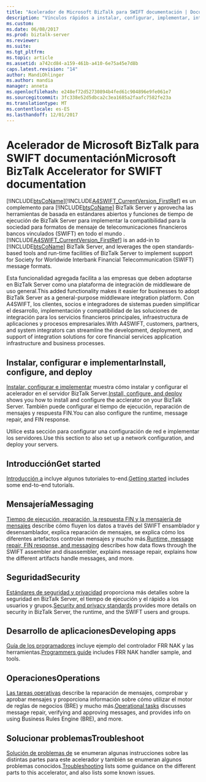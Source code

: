 ```yaml
---
title: "Acelerador de Microsoft BizTalk para SWIFT documentación | Documentos de Microsoft"
description: "Vínculos rápidos a instalar, configurar, implementar, introducción, proteger, desarrollar y solución de problemas del Acelerador de SWIFT de BizTalk Server"
ms.custom: 
ms.date: 06/08/2017
ms.prod: biztalk-server
ms.reviewer: 
ms.suite: 
ms.tgt_pltfrm: 
ms.topic: article
ms.assetid: a742cd84-a159-461b-a410-6e75a45e7d8b
caps.latest.revision: "14"
author: MandiOhlinger
ms.author: mandia
manager: anneta
ms.openlocfilehash: e248ef72d52730894b4fed61c904896e9fe061e7
ms.sourcegitcommit: 3fc338e52d5dbca2c3ea1685a2faafc7582fe23a
ms.translationtype: MT
ms.contentlocale: es-ES
ms.lasthandoff: 12/01/2017
---
```

# <a name="microsoft-biztalk-accelerator-for-swift-documentation"></a><span data-ttu-id="55c9c-103">Acelerador de Microsoft BizTalk para SWIFT documentación</span><span class="sxs-lookup"><span data-stu-id="55c9c-103">Microsoft BizTalk Accelerator for SWIFT documentation</span></span>
[!INCLUDE[btsCoName](../../includes/btsconame-md.md)]<span data-ttu-id="55c9c-104">[!INCLUDE[A4SWIFT_CurrentVersion_FirstRef](../../includes/a4swift-currentversion-firstref-md.md)] es un complemento para [!INCLUDE[btsCoName](../../includes/btsconame-md.md)] BizTalk Server y aprovecha las herramientas de basada en estándares abiertos y funciones de tiempo de ejecución de BizTalk Server para implementar la compatibilidad para la sociedad para formatos de mensaje de telecomunicaciones financieros bancos vinculados (SWIFT) en todo el mundo .</span><span class="sxs-lookup"><span data-stu-id="55c9c-104"> [!INCLUDE[A4SWIFT_CurrentVersion_FirstRef](../../includes/a4swift-currentversion-firstref-md.md)] is an add-in to [!INCLUDE[btsCoName](../../includes/btsconame-md.md)] BizTalk Server, and leverages the open standards-based tools and run-time facilities of BizTalk Server to implement support for Society for Worldwide Interbank Financial Telecommunication (SWIFT) message formats.</span></span>  
  
 <span data-ttu-id="55c9c-105">Esta funcionalidad agregada facilita a las empresas que deben adoptarse en BizTalk Server como una plataforma de integración de middleware de uso general.</span><span class="sxs-lookup"><span data-stu-id="55c9c-105">This added functionality makes it easier for businesses to adopt BizTalk Server as a general-purpose middleware integration platform.</span></span> <span data-ttu-id="55c9c-106">Con A4SWIFT, los clientes, socios e integradores de sistemas pueden simplificar el desarrollo, implementación y compatibilidad de las soluciones de integración para los servicios financieros principales, infraestructura de aplicaciones y procesos empresariales.</span><span class="sxs-lookup"><span data-stu-id="55c9c-106">With A4SWIFT, customers, partners, and system integrators can streamline the development, deployment, and support of integration solutions for core financial services application infrastructure and business processes.</span></span>  

## <a name="install-configure-and-deploy"></a><span data-ttu-id="55c9c-107">Instalar, configurar e implementar</span><span class="sxs-lookup"><span data-stu-id="55c9c-107">Install, configure, and deploy</span></span>
<span data-ttu-id="55c9c-108">[Instalar, configurar e implementar](../../adapters-and-accelerators/accelerator-swift/install-configure-and-deploy-the-biztalk-accelerator-for-swift.md) muestra cómo instalar y configurar el acelerador en el servidor BizTalk Server.</span><span class="sxs-lookup"><span data-stu-id="55c9c-108">[Install, configure, and deploy](../../adapters-and-accelerators/accelerator-swift/install-configure-and-deploy-the-biztalk-accelerator-for-swift.md) shows you how to install and configure the acclerator on your BizTalk Server.</span></span> <span data-ttu-id="55c9c-109">También puede configurar el tiempo de ejecución, reparación de mensajes y respuesta FIN.</span><span class="sxs-lookup"><span data-stu-id="55c9c-109">You can also configure the runtime, message repair, and FIN response.</span></span> 

<span data-ttu-id="55c9c-110">Utilice esta sección para configurar una configuración de red e implementar los servidores.</span><span class="sxs-lookup"><span data-stu-id="55c9c-110">Use this section to also set up a network configuration, and deploy your servers.</span></span> 

## <a name="get-started"></a><span data-ttu-id="55c9c-111">Introducción</span><span class="sxs-lookup"><span data-stu-id="55c9c-111">Get started</span></span>
<span data-ttu-id="55c9c-112">[Introducción a](../../adapters-and-accelerators/accelerator-swift/getting-started-with-biztalk-accelerator-for-swift.md) incluye algunos tutoriales to-end.</span><span class="sxs-lookup"><span data-stu-id="55c9c-112">[Getting started](../../adapters-and-accelerators/accelerator-swift/getting-started-with-biztalk-accelerator-for-swift.md) includes some end-to-end tutorials.</span></span>  

## <a name="messaging"></a><span data-ttu-id="55c9c-113">Mensajería</span><span class="sxs-lookup"><span data-stu-id="55c9c-113">Messaging</span></span>  
<span data-ttu-id="55c9c-114">[Tiempo de ejecución, reparación, la respuesta FIN y la mensajería de mensajes](../../adapters-and-accelerators/accelerator-swift/runtime-message-repair-fin-response-and-messaging.md) describe cómo fluyen los datos a través del SWIFT ensamblador y desensamblador, explica reparación de mensajes, se explica cómo los diferentes artefactos controlan mensajes y mucho más.</span><span class="sxs-lookup"><span data-stu-id="55c9c-114">[Runtime, message repair, FIN response, and messaging](../../adapters-and-accelerators/accelerator-swift/runtime-message-repair-fin-response-and-messaging.md) describes how data flows through the SWIFT assembler and disassembler, explains message repair, explains how the different artifacts handle messages, and more.</span></span> 

## <a name="security"></a><span data-ttu-id="55c9c-115">Seguridad</span><span class="sxs-lookup"><span data-stu-id="55c9c-115">Security</span></span>  
<span data-ttu-id="55c9c-116">[Estándares de seguridad y privacidad](../../adapters-and-accelerators/accelerator-swift/security-and-privacy-standards.md) proporciona más detalles sobre la seguridad en BizTalk Server, el tiempo de ejecución y el rápido a los usuarios y grupos.</span><span class="sxs-lookup"><span data-stu-id="55c9c-116">[Security and privacy standards](../../adapters-and-accelerators/accelerator-swift/security-and-privacy-standards.md) provides more details on security in BizTalk Server, the runtime, and the SWIFT users and groups.</span></span> 

## <a name="developing-apps"></a><span data-ttu-id="55c9c-117">Desarrollo de aplicaciones</span><span class="sxs-lookup"><span data-stu-id="55c9c-117">Developing apps</span></span>  
<span data-ttu-id="55c9c-118">[Guía de los programadores](../../adapters-and-accelerators/accelerator-swift/programmers-guide-frr-nak-sample-and-tools.md) incluye ejemplo del controlador FRR NAK y las herramientas.</span><span class="sxs-lookup"><span data-stu-id="55c9c-118">[Programmers guide](../../adapters-and-accelerators/accelerator-swift/programmers-guide-frr-nak-sample-and-tools.md) includes FRR NAK handler sample, and tools.</span></span>

## <a name="operations"></a><span data-ttu-id="55c9c-119">Operaciones</span><span class="sxs-lookup"><span data-stu-id="55c9c-119">Operations</span></span>  
<span data-ttu-id="55c9c-120">[Las tareas operativas](../../adapters-and-accelerators/accelerator-swift/operational-tasks.md) describe la reparación de mensajes, comprobar y aprobar mensajes y proporciona información sobre cómo utilizar el motor de reglas de negocios (BRE) y mucho más.</span><span class="sxs-lookup"><span data-stu-id="55c9c-120">[Operational tasks](../../adapters-and-accelerators/accelerator-swift/operational-tasks.md) discusses message repair, verifying and approving messages, and provides info on using Business Rules Engine (BRE), and more.</span></span> 

## <a name="troubleshoot"></a><span data-ttu-id="55c9c-121">Solucionar problemas</span><span class="sxs-lookup"><span data-stu-id="55c9c-121">Troubleshoot</span></span>  
<span data-ttu-id="55c9c-122">[Solución de problemas de](../../adapters-and-accelerators/accelerator-swift/troubleshooting-and-known-issues.md) se enumeran algunas instrucciones sobre las distintas partes para este acelerador y también se enumeran algunos problemas conocidos.</span><span class="sxs-lookup"><span data-stu-id="55c9c-122">[Troubleshooting](../../adapters-and-accelerators/accelerator-swift/troubleshooting-and-known-issues.md) lists some guidance on the different parts to this accelerator, and also lists some known issues.</span></span>

